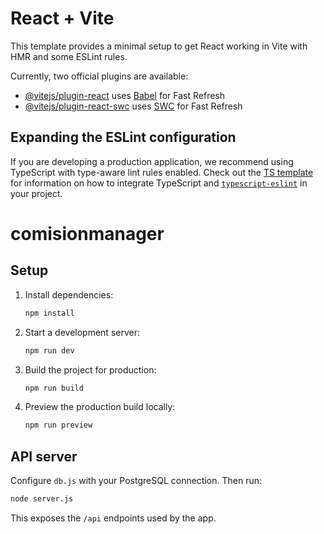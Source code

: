 # React + Vite

This template provides a minimal setup to get React working in Vite with HMR and some ESLint rules.

Currently, two official plugins are available:

- [@vitejs/plugin-react](https://github.com/vitejs/vite-plugin-react/blob/main/packages/plugin-react) uses [Babel](https://babeljs.io/) for Fast Refresh
- [@vitejs/plugin-react-swc](https://github.com/vitejs/vite-plugin-react/blob/main/packages/plugin-react-swc) uses [SWC](https://swc.rs/) for Fast Refresh

## Expanding the ESLint configuration

If you are developing a production application, we recommend using TypeScript with type-aware lint rules enabled. Check out the [TS template](https://github.com/vitejs/vite/tree/main/packages/create-vite/template-react-ts) for information on how to integrate TypeScript and [`typescript-eslint`](https://typescript-eslint.io) in your project.

# comisionmanager

## Setup

1. Install dependencies:
   ```bash
   npm install
   ```
2. Start a development server:
   ```bash
   npm run dev
   ```
3. Build the project for production:
   ```bash
   npm run build
   ```
4. Preview the production build locally:
   ```bash
   npm run preview
   ```

## API server

Configure `db.js` with your PostgreSQL connection. Then run:
```bash
node server.js
```
This exposes the `/api` endpoints used by the app.
